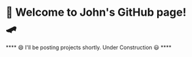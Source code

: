 # 🤘 Welcome to John's GitHub page! 🛹

**** 😄 I'll be posting projects shortly. Under Construction 😃 ****

